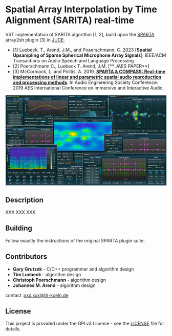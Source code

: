 # Spatial Array Interpolation by Time Alignment (SARITA) real-time
VST implementation of SARITA algorithm [1, 2], build upon the [SPARTA](https://github.com/leomccormack/SPARTA) array2sh plugin [3] in [JUCE](https://github.com/WeAreROLI/JUCE/).

* [1] Luebeck, T., Arend, J.M., and Poaerschmann, C. 2023 [**Spatial Upsampling of Sparse Spherical Microphone Array Signals**]. IEEE/ACM   Transactions on Audio Speech and Language Processing
* [2] Poerschmann C., Luebeck T. Arend, J.M. [** JAES PAPER**]
* [3] McCormack, L. and Politis, A. 2019. [**SPARTA & COMPASS: Real-time implementations of linear and parametric spatial audio reproduction and processing methods**](docs/McCormackPolitis2019SpartaCompass.pdf). In Audio Engineering Society Conference: 2019 AES International Conference on Immersive and Interactive Audio.

![](sparta_screenshot.png)

## Description
XXX
XXX
XXX
## Building 

Follow exactly the instructions of the original SPARTA plugin suite.

## Contributors 

* **Gary Grutzek** - C/C++ programmer and algorithm design
* **Tim Luebeck** - algorithm design
* **Christoph Poerschmann** -  algorithm design
* **Johannes M. Arend** - algorithm design

contact :xxx.xxx@th-koeln.de

## License

This project is provided under the GPLv3 License - see the [LICENSE](LICENSE) file for details. 
